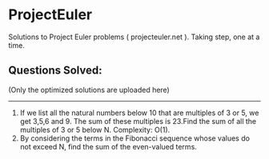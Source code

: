 # ProjectEuler
Solutions to Project Euler problems ( projecteuler.net ). Taking step, one at a time. 

## Questions Solved: 
(Only the optimized solutions are uploaded here) 

---

1. If we list all the natural numbers below 10 that are multiples of 3 or 5, we get 3,5,6 and 9. The sum of these multiples is 23.Find the sum of all the multiples of 3 or 5 below N. Complexity: O(1). 
2. By considering the terms in the Fibonacci sequence whose values do not exceed N, find the sum of the even-valued terms.